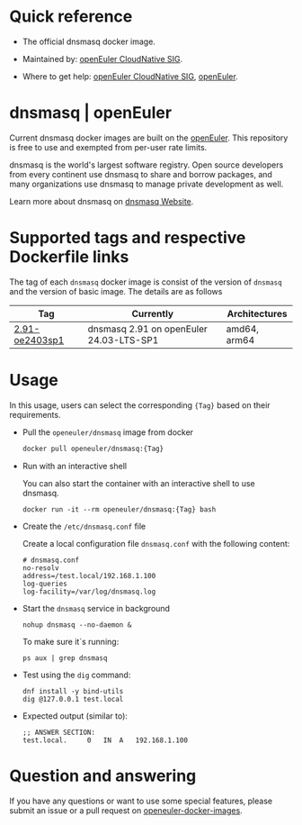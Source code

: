 # Quick reference

- The official dnsmasq docker image.

- Maintained by: [openEuler CloudNative SIG](https://gitee.com/openeuler/cloudnative).

- Where to get help: [openEuler CloudNative SIG](https://gitee.com/openeuler/cloudnative), [openEuler](https://gitee.com/openeuler/community).

# dnsmasq | openEuler
Current dnsmasq docker images are built on the [openEuler](https://repo.openeuler.org/). This repository is free to use and exempted from per-user rate limits.

dnsmasq is the world's largest software registry. Open source developers from every continent use dnsmasq to share and borrow packages, and many organizations use dnsmasq to manage private development as well.

Learn more about dnsmasq on [dnsmasq Website](https://docs.dnsmasqjs.com/about-dnsmasq)⁠.

# Supported tags and respective Dockerfile links
The tag of each `dnsmasq` docker image is consist of the version of `dnsmasq` and the version of basic image. The details are as follows

|    Tag   |  Currently  |   Architectures  |
|----------|-------------|------------------|
|[2.91-oe2403sp1](https://gitee.com/openeuler/openeuler-docker-images/blob/master/Others/dnsmasq/2.91/24.03-lts-sp1/Dockerfile)| dnsmasq 2.91 on openEuler 24.03-LTS-SP1 | amd64, arm64 |

# Usage
In this usage, users can select the corresponding `{Tag}` based on their requirements.

- Pull the `openeuler/dnsmasq` image from docker

	```bash
	docker pull openeuler/dnsmasq:{Tag}
	```

- Run with an interactive shell

    You can also start the container with an interactive shell to use dnsmasq.
    ```
    docker run -it --rm openeuler/dnsmasq:{Tag} bash
    ```

- Create the `/etc/dnsmasq.conf` file
  
    Create a local configuration file `dnsmasq.conf` with the following content:
    ```
    # dnsmasq.conf
    no-resolv
    address=/test.local/192.168.1.100
    log-queries
    log-facility=/var/log/dnsmasq.log
    ```
  
- Start the `dnsmasq` service in background

    ```
    nohup dnsmasq --no-daemon &
    ```
    To make sure it`s running:
    ```
    ps aux | grep dnsmasq
    ```

- Test using the `dig` command:

    ```
    dnf install -y bind-utils
    dig @127.0.0.1 test.local
    ```
  
- Expected output (similar to):

    ```
    ;; ANSWER SECTION:
    test.local.     0   IN  A   192.168.1.100
    ```
  
# Question and answering
If you have any questions or want to use some special features, please submit an issue or a pull request on [openeuler-docker-images](https://gitee.com/openeuler/openeuler-docker-images).